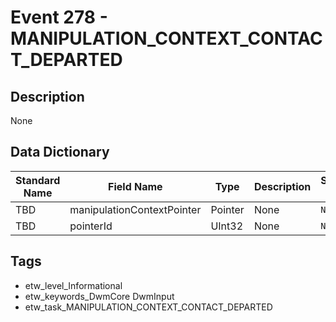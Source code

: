 # Event 278 - MANIPULATION_CONTEXT_CONTACT_DEPARTED

## Description
None

## Data Dictionary
|Standard Name|Field Name|Type|Description|Sample Value|
|---|---|---|---|---|
|TBD|manipulationContextPointer|Pointer|None|`None`|
|TBD|pointerId|UInt32|None|`None`|

## Tags
* etw_level_Informational
* etw_keywords_DwmCore DwmInput
* etw_task_MANIPULATION_CONTEXT_CONTACT_DEPARTED